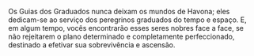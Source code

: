﻿Os Guias dos Graduados nunca deixam os mundos de Havona; eles dedicam-se ao serviço dos peregrinos graduados do tempo e espaço. E, em algum tempo, vocês encontrarão esses seres nobres face a face, se não rejeitarem o plano determinado e completamente perfeccionado, destinado a efetivar sua sobrevivência e ascensão.